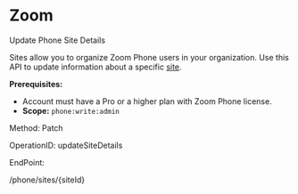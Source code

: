 #     Zoom


Update Phone Site Details

Sites allow you to organize Zoom Phone users in your organization. Use this API to update information about a specific [site](https://support.zoom.us/hc/en-us/articles/360020809672).


**Prerequisites:** 
* Account must have a Pro or a higher plan with Zoom Phone license.
* **Scope:** `phone:write:admin` 



Method: Patch

OperationID: updateSiteDetails

EndPoint:

/phone/sites/{siteId}
